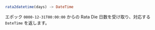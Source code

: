 ```julia
rata2datetime(days) -> DateTime
```

エポック `0000-12-31T00:00:00` からの Rata Die 日数を受け取り、対応する `DateTime` を返します。
